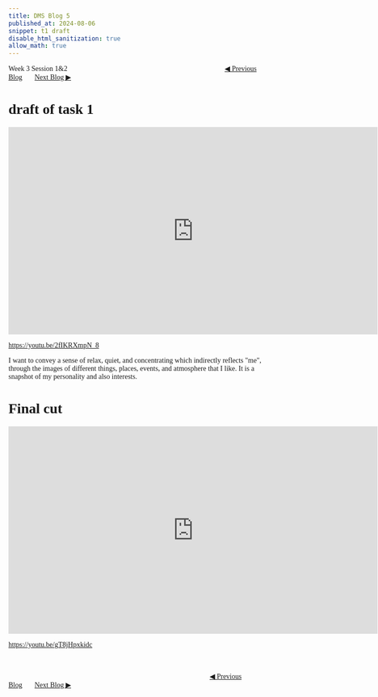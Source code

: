 ```yaml
---
title: DMS Blog 5
published_at: 2024-08-06
snippet: t1 draft
disable_html_sanitization: true
allow_math: true
---
```

<font face="Times New Roman">
Week 3 Session 1&2
<a href="https://d20502-d-dms1-blog-38.deno.dev/fourth-blog-post" class="button" style="margin-left:22em">◀︎ Previous Blog</a>&nbsp;&nbsp;&nbsp;&nbsp;&nbsp;&nbsp;
<a href="https://d20502-d-dms1-blog-38.deno.dev/sixth-blog-post" class="button">Next Blog ▶︎</a>

# draft of task 1
<iframe width="731" height="411" src="https://www.youtube.com/embed/2fIKRXmpN_8" title="DMS1: video experiment" frameborder="0" allow="accelerometer; autoplay; clipboard-write; encrypted-media; gyroscope; picture-in-picture; web-share" referrerpolicy="strict-origin-when-cross-origin" allowfullscreen></iframe>

https://youtu.be/2fIKRXmpN_8

I want to convey a sense of relax, quiet, and concentrating which indirectly reflects "me", through the images of different things, places, events, and atmosphere that I like. It is a snapshot of my personality and also interests.

# Final cut
<iframe width="731" height="411" src="https://www.youtube.com/embed/gT8jHpxkidc" title="DMS1: video experiment" frameborder="0" allow="accelerometer; autoplay; clipboard-write; encrypted-media; gyroscope; picture-in-picture; web-share" referrerpolicy="strict-origin-when-cross-origin" allowfullscreen></iframe>

https://youtu.be/gT8jHpxkidc

<br></br>
<a href="https://d20502-d-dms1-blog-38.deno.dev/fourth-blog-post" class="button" style="margin-left:28.46em">◀︎ Previous Blog</a>&nbsp;&nbsp;&nbsp;&nbsp;&nbsp;&nbsp;
<a href="https://d20502-d-dms1-blog-38.deno.dev/sixth-blog-post" class="button">Next Blog ▶︎</a>
</font>
